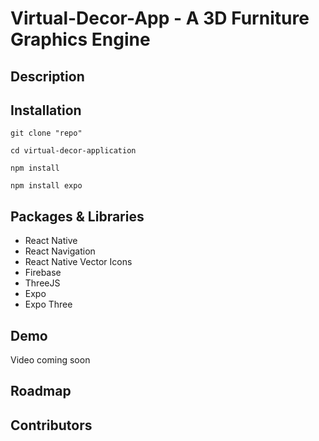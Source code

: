 # Virtual-Decor-App - A 3D Furniture Graphics Engine
## Description

## Installation
```
git clone "repo"
```

```
cd virtual-decor-application
```
```
npm install
```

```
npm install expo
```

## Packages & Libraries
- React Native
- React Navigation
- React Native Vector Icons
- Firebase
- ThreeJS
- Expo 
- Expo Three

## Demo
Video coming soon

 ## Roadmap


## Contributors